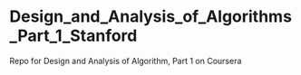 Design_and_Analysis_of_Algorithms_Part_1_Stanford
=================================================

Repo for Design and Analysis of Algorithm, Part 1 on Coursera
